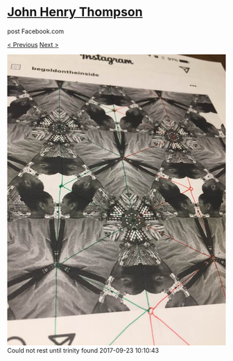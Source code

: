 # [John Henry Thompson](../README.md)
post Facebook.com

[< Previous](2017-09-23-2.md) [Next >](2017-09-23-4.md)

[![](../media/2017-09-23/Timeline-Photos-Could-not-rest-until-trinity-found.jpg)](../README.md)
Could not rest until  trinity found
2017-09-23 10:10:43